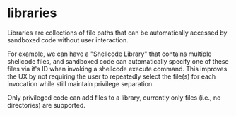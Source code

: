 libraries
==========

Libraries are collections of file paths that can be automatically accessed by sandboxed code without user interaction.

For example, we can have a "Shellcode Library" that contains multiple shellcode files, and sandboxed code can automatically specify one of these files via it's ID when invoking a shellcode execute command. This improves the UX by not requiring the user to repeatedly select the file(s) for each invocation while still maintain privilege separation.

Only privileged code can add files to a library, currently only files (i.e., no directories) are supported.
